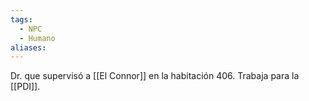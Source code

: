 ```yaml
---
tags:
  - NPC
  - Humano
aliases:
---
```

Dr. que supervisó a [[El Connor]] en la habitación 406. Trabaja para la [[PDI]].